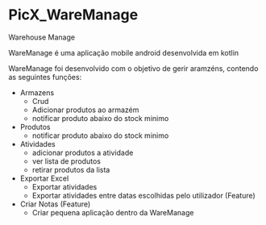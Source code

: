 # PicX_WareManage
 Warehouse Manage

 WareManage é uma aplicação mobile android desenvolvida em kotlin

 WareManage foi desenvolvido com o objetivo de gerir aramzéns, contendo as seguintes funções:
  - Armazens
     - Crud
     - Adicionar produtos ao armazém
     - notificar produto abaixo do stock minimo
  - Produtos
     - notificar produto abaixo do stock minimo
  - Atividades
     - adicionar produtos a atividade
     - ver lista de produtos
     - retirar produtos da lista
  - Exportar Excel 
     - Exportar atividades 
     - Exportar atividades entre datas escolhidas pelo utilizador (Feature)
  - Criar Notas (Feature)
     - Criar pequena aplicação dentro da WareManage
     <!--- titulo, descrição, data lembrete-->

